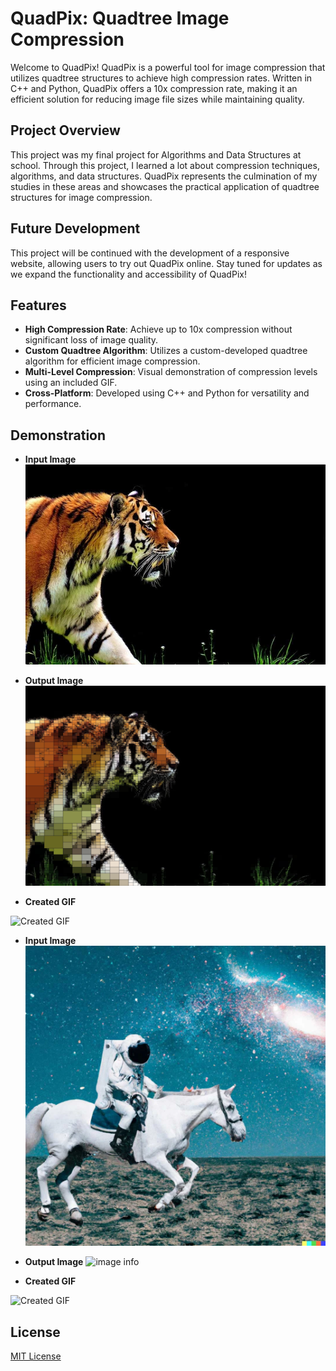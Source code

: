 # QuadPix: Quadtree Image Compression

Welcome to QuadPix! QuadPix is a powerful tool for image compression that utilizes quadtree structures to achieve high compression rates. Written in C++ and Python, QuadPix offers a 10x compression rate, making it an efficient solution for reducing image file sizes while maintaining quality.

## Project Overview

This project was my final project for Algorithms and Data Structures at school. Through this project, I learned a lot about compression techniques, algorithms, and data structures. QuadPix represents the culmination of my studies in these areas and showcases the practical application of quadtree structures for image compression.

## Future Development

This project will be continued with the development of a responsive website, allowing users to try out QuadPix online. Stay tuned for updates as we expand the functionality and accessibility of QuadPix!

## Features

- **High Compression Rate**: Achieve up to 10x compression without significant loss of image quality.
- **Custom Quadtree Algorithm**: Utilizes a custom-developed quadtree algorithm for efficient image compression.
- **Multi-Level Compression**: Visual demonstration of compression levels using an included GIF.
- **Cross-Platform**: Developed using C++ and Python for versatility and performance.

## Demonstration
- **Input Image**
![image info](./test_images/img_compression_test1.jpeg)

- **Output Image**
![image info](./compression_results/result_image_depth_10.jpg)

- **Created GIF**
<img src="./compression_results/compression_stages.gif" alt="Created GIF" loop=infinite/>

- **Input Image**
![image info](./test_images/img_compression_test3.webp)

- **Output Image**
![image info](./compression_results/result2_image_depth_11.jpg)

- **Created GIF**
<img src="./compression_results/compression2_stages.gif" alt="Created GIF" loop=infinite/>


## License
[MIT License](LICENSE)
